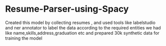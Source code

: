 # Resume-Parser-using-Spacy
Created this model by collecting resumes , and used tools like labelstudio and ner annotator to label the data according to the required entities we had like name,skills,address,graduation etc and prepared 30k synthetic data for training the model
